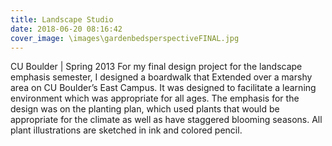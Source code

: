 ```yaml
---
title: Landscape Studio
date: 2018-06-20 08:16:42
cover_image: \images\gardenbedsperspectiveFINAL.jpg
---
```

CU Boulder | Spring 2013
For my final design project for the landscape emphasis semester, I designed a boardwalk that
Extended over a marshy area on CU Boulder’s East Campus. It was designed to facilitate a learning environment which was appropriate for all ages. The emphasis for the design was on the planting plan, which used plants that would be appropriate for the climate as well as have staggered blooming seasons. All plant illustrations are sketched in ink and colored pencil.

